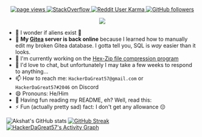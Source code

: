<p align="center">
  <a href="https://github.com/HackerDaGreat57">
    <img src="https://komarev.com/ghpvc/?username=HackerDaGreat57&style=rounded" alt="page views" />
  </a>
  <a href="https://stackoverflow.com/users/17145946/hackerdagreat57" target="_blank">
<img alt="StackOverflow"
src="https://stackoverflow-badge.vercel.app/?userID=17145946" />
</a>
  <a href="https://reddit.com/u/HackerDaGreat57">
    <img alt="Reddit User Karma" src="https://img.shields.io/reddit/user-karma/combined/HackerDaGreat57?style=rounded&label=Reddit Karma&logo=reddit">
  </a>
  <a href="https://github.com/HackerDaGreat57?tab=followers">
    <img alt="GitHub followers" src="https://img.shields.io/github/followers/HackerDaGreat57?style=rounded&color=green&logo=github">
<p align="center">
  <a href="https://github.com/DenverCoder1/readme-typing-svg"><img src="https://readme-typing-svg.herokuapp.com/?lines=Experienced+C%2FC%2B%2B+developer+👨‍💻;Linux+freak+🐧;Creator+of+the+Hex-Zip+File+Compression+Program+💾;Apple+fan+🍎;iPhone+SE+(1st+generation)+user+📱;Minecrafter+🎮+%26+Hypixel+Warrior+⚔️;Neva+gonna+give+you+up+😈;Major+foodie+🍕🍔🍟🍿🧇🥞🍞🥨🥯🥖🧀🥪🌮🎂🍰🧁🍪🍩🍨🍫🍬🍭;&font=Fira%20Code&center=true&width=880&height=45&color=00F779&vCenter=true&size=22"></a>
</p>

- 🔭 I wonder if aliens exist 🤔
- 🌱 **My [Gitea](http://gitea.hdg57.eu.org) server is back online** because I learned how to manually edit my broken Gitea database. I gotta tell you, SQL is _way_ easier than it looks.
- 📝 I'm currently working on the [Hex-Zip file compression program](http://gitea.hdg57.eu.org/HackerDaGreat57/3dOS/src/branch/hz)
- 💬 I'd love to chat, but unfortunately I may take a few weeks to respond to anything...
- 📫 How to reach me: `HackerDaGreat57@gmail.com` or `HackerDaGreat57#2046` on Discord
- 😄 Pronouns: He/Him
- 🧐 Having fun reading my README, eh? Well, read this:
- ⚡ Fun (actually pretty sad) fact: I don't get any allowance 😔
    
<p align="center">

![Akshat's GitHub stats](https://github-readme-stats.vercel.app/api?username=HackerDaGreat57&show_icons=true&theme=chartreuse-dark)
[![GitHub Streak](http://github-readme-streak-stats.herokuapp.com?user=HackerDaGreat57&theme=dark&date_format=M%20j%5B%2C%20Y%5D&border=080909)](https://git.io/streak-stats)
  [![HackerDaGreat57's Activity Graph](https://github-readme-activity-graph.cyclic.app/graph?username=HackerDaGreat57&bg_color=1F222E&color=F8D866&line=13f6e9&point=FFFFFF&hide_border=false)](https://github.com/ashutosh00710/github-readme-activity-graph)
</p>
